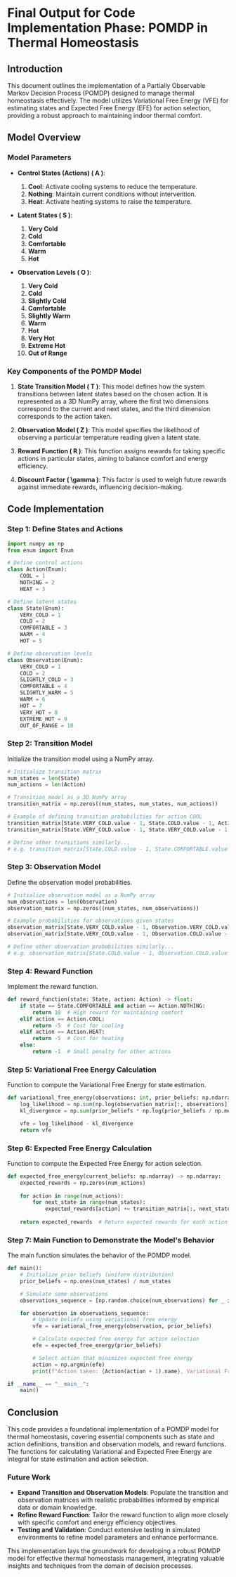 # Final Output for Code Implementation Phase: POMDP in Thermal Homeostasis

## Introduction

This document outlines the implementation of a Partially Observable Markov Decision Process (POMDP) designed to manage thermal homeostasis effectively. The model utilizes Variational Free Energy (VFE) for estimating states and Expected Free Energy (EFE) for action selection, providing a robust approach to maintaining indoor thermal comfort.

## Model Overview

### Model Parameters

- **Control States (Actions) \( A \)**:
  1. **Cool**: Activate cooling systems to reduce the temperature.
  2. **Nothing**: Maintain current conditions without intervention.
  3. **Heat**: Activate heating systems to raise the temperature.

- **Latent States \( S \)**:
  1. **Very Cold**
  2. **Cold**
  3. **Comfortable**
  4. **Warm**
  5. **Hot**

- **Observation Levels \( O \)**:
  1. **Very Cold**
  2. **Cold**
  3. **Slightly Cold**
  4. **Comfortable**
  5. **Slightly Warm**
  6. **Warm**
  7. **Hot**
  8. **Very Hot**
  9. **Extreme Hot**
  10. **Out of Range**

### Key Components of the POMDP Model

1. **State Transition Model \( T \)**: This model defines how the system transitions between latent states based on the chosen action. It is represented as a 3D NumPy array, where the first two dimensions correspond to the current and next states, and the third dimension corresponds to the action taken.

2. **Observation Model \( Z \)**: This model specifies the likelihood of observing a particular temperature reading given a latent state. 

3. **Reward Function \( R \)**: This function assigns rewards for taking specific actions in particular states, aiming to balance comfort and energy efficiency.

4. **Discount Factor \( \gamma \)**: This factor is used to weigh future rewards against immediate rewards, influencing decision-making.

## Code Implementation

### Step 1: Define States and Actions

```python
import numpy as np
from enum import Enum

# Define control actions
class Action(Enum):
    COOL = 1
    NOTHING = 2
    HEAT = 3

# Define latent states
class State(Enum):
    VERY_COLD = 1
    COLD = 2
    COMFORTABLE = 3
    WARM = 4
    HOT = 5

# Define observation levels
class Observation(Enum):
    VERY_COLD = 1
    COLD = 2
    SLIGHTLY_COLD = 3
    COMFORTABLE = 4
    SLIGHTLY_WARM = 5
    WARM = 6
    HOT = 7
    VERY_HOT = 8
    EXTREME_HOT = 9
    OUT_OF_RANGE = 10
```

### Step 2: Transition Model

Initialize the transition model using a NumPy array.

```python
# Initialize transition matrix
num_states = len(State)
num_actions = len(Action)

# Transition model as a 3D NumPy array
transition_matrix = np.zeros((num_states, num_states, num_actions))

# Example of defining transition probabilities for action COOL
transition_matrix[State.VERY_COLD.value - 1, State.COLD.value - 1, Action.COOL.value - 1] = 0.8
transition_matrix[State.VERY_COLD.value - 1, State.VERY_COLD.value - 1, Action.COOL.value - 1] = 0.2

# Define other transitions similarly...
# e.g. transition_matrix[State.COLD.value - 1, State.COMFORTABLE.value - 1, Action.NOTHING.value - 1] = 0.7
```

### Step 3: Observation Model

Define the observation model probabilities.

```python
# Initialize observation model as a NumPy array
num_observations = len(Observation)
observation_matrix = np.zeros((num_states, num_observations))

# Example probabilities for observations given states
observation_matrix[State.VERY_COLD.value - 1, Observation.VERY_COLD.value - 1] = 0.9
observation_matrix[State.VERY_COLD.value - 1, Observation.COLD.value - 1] = 0.1

# Define other observation probabilities similarly...
# e.g. observation_matrix[State.COLD.value - 1, Observation.COLD.value - 1] = 0.8
```

### Step 4: Reward Function

Implement the reward function.

```python
def reward_function(state: State, action: Action) -> float:
    if state == State.COMFORTABLE and action == Action.NOTHING:
        return 10  # High reward for maintaining comfort
    elif action == Action.COOL:
        return -5  # Cost for cooling
    elif action == Action.HEAT:
        return -5  # Cost for heating
    else:
        return -1  # Small penalty for other actions
```

### Step 5: Variational Free Energy Calculation

Function to compute the Variational Free Energy for state estimation.

```python
def variational_free_energy(observations: int, prior_beliefs: np.ndarray) -> float:
    log_likelihood = np.sum(np.log(observation_matrix[:, observations]))
    kl_divergence = np.sum(prior_beliefs * np.log(prior_beliefs / np.mean(prior_beliefs)))

    vfe = log_likelihood - kl_divergence
    return vfe
```

### Step 6: Expected Free Energy Calculation

Function to compute the Expected Free Energy for action selection.

```python
def expected_free_energy(current_beliefs: np.ndarray) -> np.ndarray:
    expected_rewards = np.zeros(num_actions)
    
    for action in range(num_actions):
        for next_state in range(num_states):
            expected_rewards[action] += transition_matrix[:, next_state, action] * reward_function(State(next_state + 1), Action(action + 1))
    
    return expected_rewards  # Return expected rewards for each action
```

### Step 7: Main Function to Demonstrate the Model's Behavior

The main function simulates the behavior of the POMDP model.

```python
def main():
    # Initialize prior beliefs (uniform distribution)
    prior_beliefs = np.ones(num_states) / num_states

    # Simulate some observations
    observations_sequence = [np.random.choice(num_observations) for _ in range(10)]

    for observation in observations_sequence:
        # Update beliefs using variational free energy
        vfe = variational_free_energy(observation, prior_beliefs)

        # Calculate expected free energy for action selection
        efe = expected_free_energy(prior_beliefs)

        # Select action that minimizes expected free energy
        action = np.argmin(efe)
        print(f"Action taken: {Action(action + 1).name}, Variational Free Energy: {vfe:.2f}, Expected Free Energy: {efe[action]:.2f}")

if __name__ == "__main__":
    main()
```

## Conclusion

This code provides a foundational implementation of a POMDP model for thermal homeostasis, covering essential components such as state and action definitions, transition and observation models, and reward functions. The functions for calculating Variational and Expected Free Energy are integral for state estimation and action selection.

### Future Work
- **Expand Transition and Observation Models**: Populate the transition and observation matrices with realistic probabilities informed by empirical data or domain knowledge.
- **Refine Reward Function**: Tailor the reward function to align more closely with specific comfort and energy efficiency objectives.
- **Testing and Validation**: Conduct extensive testing in simulated environments to refine model parameters and enhance performance.

This implementation lays the groundwork for developing a robust POMDP model for effective thermal homeostasis management, integrating valuable insights and techniques from the domain of decision processes.
